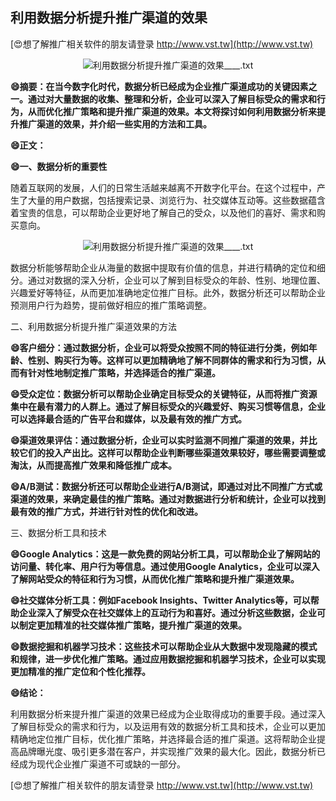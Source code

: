 ## **利用数据分析提升推广渠道的效果**

[😍想了解推广相关软件的朋友请登录 http://www.vst.tw](http://www.vst.tw)

 <center><img src="https://vst.tw/MP4/tuiguang/png/3.png" alt="利用数据分析提升推广渠道的效果____.txt"></center>

**😄摘要：在当今数字化时代，数据分析已经成为企业推广渠道成功的关键因素之一。通过对大量数据的收集、整理和分析，企业可以深入了解目标受众的需求和行为，从而优化推广策略和提升推广渠道的效果。本文将探讨如何利用数据分析来提升推广渠道的效果，并介绍一些实用的方法和工具。**

**😄正文：**

**😄一、数据分析的重要性**

随着互联网的发展，人们的日常生活越来越离不开数字化平台。在这个过程中，产生了大量的用户数据，包括搜索记录、浏览行为、社交媒体互动等。这些数据蕴含着宝贵的信息，可以帮助企业更好地了解自己的受众，以及他们的喜好、需求和购买意向。

 <center><img src="https://vst.tw/MP4/tuiguang/png/8.png" alt="利用数据分析提升推广渠道的效果____.txt"></center>

数据分析能够帮助企业从海量的数据中提取有价值的信息，并进行精确的定位和细分。通过对数据的深入分析，企业可以了解到目标受众的年龄、性别、地理位置、兴趣爱好等特征，从而更加准确地定位推广目标。此外，数据分析还可以帮助企业预测用户行为趋势，提前做好相应的推广策略调整。

二、利用数据分析提升推广渠道效果的方法

**😄客户细分：通过数据分析，企业可以将受众按照不同的特征进行分类，例如年龄、性别、购买行为等。这样可以更加精确地了解不同群体的需求和行为习惯，从而有针对性地制定推广策略，并选择适合的推广渠道。**

**😄受众定位：数据分析可以帮助企业确定目标受众的关键特征，从而将推广资源集中在最有潜力的人群上。通过了解目标受众的兴趣爱好、购买习惯等信息，企业可以选择最合适的广告平台和媒体，以及最有效的推广方式。**

**😄渠道效果评估：通过数据分析，企业可以实时监测不同推广渠道的效果，并比较它们的投入产出比。这样可以帮助企业判断哪些渠道效果较好，哪些需要调整或淘汰，从而提高推广效果和降低推广成本。**

**😄A/B测试：数据分析还可以帮助企业进行A/B测试，即通过对比不同推广方式或渠道的效果，来确定最佳的推广策略。通过对数据进行分析和统计，企业可以找到最有效的推广方式，并进行针对性的优化和改进。**

三、数据分析工具和技术

**😄Google Analytics：这是一款免费的网站分析工具，可以帮助企业了解网站的访问量、转化率、用户行为等信息。通过使用Google Analytics，企业可以深入了解网站受众的特征和行为习惯，从而优化推广策略和提升推广渠道效果。**

**😄社交媒体分析工具：例如Facebook Insights、Twitter Analytics等，可以帮助企业深入了解受众在社交媒体上的互动行为和喜好。通过分析这些数据，企业可以制定更加精准的社交媒体推广策略，提升推广渠道的效果。**

**😄数据挖掘和机器学习技术：这些技术可以帮助企业从大数据中发现隐藏的模式和规律，进一步优化推广策略。通过应用数据挖掘和机器学习技术，企业可以实现更加精准的推广定位和个性化推荐。**

**😄结论：**

利用数据分析来提升推广渠道的效果已经成为企业取得成功的重要手段。通过深入了解目标受众的需求和行为，以及运用有效的数据分析工具和技术，企业可以更加精确地定位推广目标，优化推广策略，并选择最合适的推广渠道。这将帮助企业提高品牌曝光度、吸引更多潜在客户，并实现推广效果的最大化。因此，数据分析已经成为现代企业推广渠道不可或缺的一部分。

[😍想了解推广相关软件的朋友请登录 http://www.vst.tw](http://www.vst.tw)



